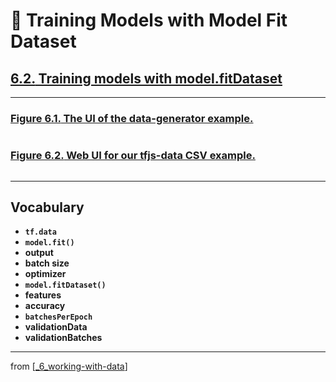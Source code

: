 # 🧮 Training Models with Model Fit Dataset

## [**6.2.** Training models with model.fitDataset](https://livebook.manning.com/book/deep-learning-with-javascript/chapter-6/73)

---

### [**Figure 6.1.** The UI of the data-generator example.](https://livebook.manning.com/book/deep-learning-with-javascript/chapter-6/ch06fig01)

<img src="">

### [**Figure 6.2.** Web UI for our tfjs-data CSV example.](https://livebook.manning.com/book/deep-learning-with-javascript/chapter-6/ch06fig02)

<img src="">

---

## **Vocabulary**

- **`tf.data`**
- **`model.fit()`**
- **output**
- **batch size**
- **optimizer**
- **`model.fitDataset()`**
- **features**
- **accuracy**
- **`batchesPerEpoch`**
- **validationData**
- **validationBatches**

---

from [[_6_working-with-data]]

[//begin]: # "Autogenerated link references for markdown compatibility"
[_6_working-with-data]: ../_6_working-with-data.md "🧮 Working with Data"
[//end]: # "Autogenerated link references"
